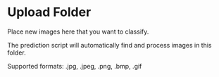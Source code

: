 # Upload Folder

Place new images here that you want to classify.

The prediction script will automatically find and process images in this folder.

Supported formats: .jpg, .jpeg, .png, .bmp, .gif
